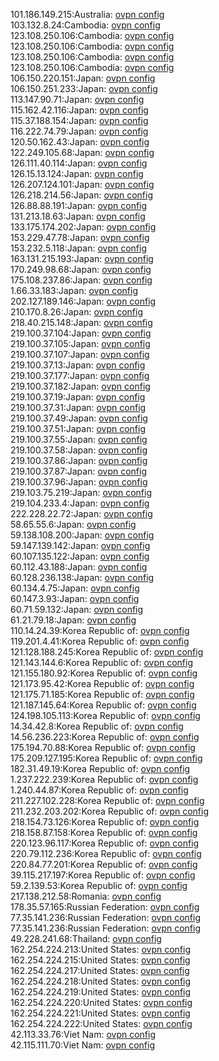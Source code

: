 101.186.149.215:Australia: [ovpn config](vpn/101_186_149_215.ovpn)  
103.132.8.24:Cambodia: [ovpn config](vpn/103_132_8_24.ovpn)  
123.108.250.106:Cambodia: [ovpn config](vpn/123_108_250_106.ovpn)  
123.108.250.106:Cambodia: [ovpn config](vpn/123_108_250_106.ovpn)  
123.108.250.106:Cambodia: [ovpn config](vpn/123_108_250_106.ovpn)  
123.108.250.106:Cambodia: [ovpn config](vpn/123_108_250_106.ovpn)  
106.150.220.151:Japan: [ovpn config](vpn/106_150_220_151.ovpn)  
106.150.251.233:Japan: [ovpn config](vpn/106_150_251_233.ovpn)  
113.147.90.71:Japan: [ovpn config](vpn/113_147_90_71.ovpn)  
115.162.42.116:Japan: [ovpn config](vpn/115_162_42_116.ovpn)  
115.37.188.154:Japan: [ovpn config](vpn/115_37_188_154.ovpn)  
116.222.74.79:Japan: [ovpn config](vpn/116_222_74_79.ovpn)  
120.50.162.43:Japan: [ovpn config](vpn/120_50_162_43.ovpn)  
122.249.105.68:Japan: [ovpn config](vpn/122_249_105_68.ovpn)  
126.111.40.114:Japan: [ovpn config](vpn/126_111_40_114.ovpn)  
126.15.13.124:Japan: [ovpn config](vpn/126_15_13_124.ovpn)  
126.207.124.101:Japan: [ovpn config](vpn/126_207_124_101.ovpn)  
126.218.214.56:Japan: [ovpn config](vpn/126_218_214_56.ovpn)  
126.88.88.191:Japan: [ovpn config](vpn/126_88_88_191.ovpn)  
131.213.18.63:Japan: [ovpn config](vpn/131_213_18_63.ovpn)  
133.175.174.202:Japan: [ovpn config](vpn/133_175_174_202.ovpn)  
153.229.47.78:Japan: [ovpn config](vpn/153_229_47_78.ovpn)  
153.232.5.118:Japan: [ovpn config](vpn/153_232_5_118.ovpn)  
163.131.215.193:Japan: [ovpn config](vpn/163_131_215_193.ovpn)  
170.249.98.68:Japan: [ovpn config](vpn/170_249_98_68.ovpn)  
175.108.237.86:Japan: [ovpn config](vpn/175_108_237_86.ovpn)  
1.66.33.183:Japan: [ovpn config](vpn/1_66_33_183.ovpn)  
202.127.189.146:Japan: [ovpn config](vpn/202_127_189_146.ovpn)  
210.170.8.26:Japan: [ovpn config](vpn/210_170_8_26.ovpn)  
218.40.215.148:Japan: [ovpn config](vpn/218_40_215_148.ovpn)  
219.100.37.104:Japan: [ovpn config](vpn/219_100_37_104.ovpn)  
219.100.37.105:Japan: [ovpn config](vpn/219_100_37_105.ovpn)  
219.100.37.107:Japan: [ovpn config](vpn/219_100_37_107.ovpn)  
219.100.37.13:Japan: [ovpn config](vpn/219_100_37_13.ovpn)  
219.100.37.177:Japan: [ovpn config](vpn/219_100_37_177.ovpn)  
219.100.37.182:Japan: [ovpn config](vpn/219_100_37_182.ovpn)  
219.100.37.19:Japan: [ovpn config](vpn/219_100_37_19.ovpn)  
219.100.37.31:Japan: [ovpn config](vpn/219_100_37_31.ovpn)  
219.100.37.49:Japan: [ovpn config](vpn/219_100_37_49.ovpn)  
219.100.37.51:Japan: [ovpn config](vpn/219_100_37_51.ovpn)  
219.100.37.55:Japan: [ovpn config](vpn/219_100_37_55.ovpn)  
219.100.37.58:Japan: [ovpn config](vpn/219_100_37_58.ovpn)  
219.100.37.86:Japan: [ovpn config](vpn/219_100_37_86.ovpn)  
219.100.37.87:Japan: [ovpn config](vpn/219_100_37_87.ovpn)  
219.100.37.96:Japan: [ovpn config](vpn/219_100_37_96.ovpn)  
219.103.75.219:Japan: [ovpn config](vpn/219_103_75_219.ovpn)  
219.104.233.4:Japan: [ovpn config](vpn/219_104_233_4.ovpn)  
222.228.22.72:Japan: [ovpn config](vpn/222_228_22_72.ovpn)  
58.65.55.6:Japan: [ovpn config](vpn/58_65_55_6.ovpn)  
59.138.108.200:Japan: [ovpn config](vpn/59_138_108_200.ovpn)  
59.147.139.142:Japan: [ovpn config](vpn/59_147_139_142.ovpn)  
60.107.135.122:Japan: [ovpn config](vpn/60_107_135_122.ovpn)  
60.112.43.188:Japan: [ovpn config](vpn/60_112_43_188.ovpn)  
60.128.236.138:Japan: [ovpn config](vpn/60_128_236_138.ovpn)  
60.134.4.75:Japan: [ovpn config](vpn/60_134_4_75.ovpn)  
60.147.3.93:Japan: [ovpn config](vpn/60_147_3_93.ovpn)  
60.71.59.132:Japan: [ovpn config](vpn/60_71_59_132.ovpn)  
61.21.79.18:Japan: [ovpn config](vpn/61_21_79_18.ovpn)  
110.14.24.39:Korea Republic of: [ovpn config](vpn/110_14_24_39.ovpn)  
119.201.4.41:Korea Republic of: [ovpn config](vpn/119_201_4_41.ovpn)  
121.128.188.245:Korea Republic of: [ovpn config](vpn/121_128_188_245.ovpn)  
121.143.144.6:Korea Republic of: [ovpn config](vpn/121_143_144_6.ovpn)  
121.155.180.92:Korea Republic of: [ovpn config](vpn/121_155_180_92.ovpn)  
121.173.95.42:Korea Republic of: [ovpn config](vpn/121_173_95_42.ovpn)  
121.175.71.185:Korea Republic of: [ovpn config](vpn/121_175_71_185.ovpn)  
121.187.145.64:Korea Republic of: [ovpn config](vpn/121_187_145_64.ovpn)  
124.198.105.113:Korea Republic of: [ovpn config](vpn/124_198_105_113.ovpn)  
14.34.42.8:Korea Republic of: [ovpn config](vpn/14_34_42_8.ovpn)  
14.56.236.223:Korea Republic of: [ovpn config](vpn/14_56_236_223.ovpn)  
175.194.70.88:Korea Republic of: [ovpn config](vpn/175_194_70_88.ovpn)  
175.209.127.195:Korea Republic of: [ovpn config](vpn/175_209_127_195.ovpn)  
182.31.49.19:Korea Republic of: [ovpn config](vpn/182_31_49_19.ovpn)  
1.237.222.239:Korea Republic of: [ovpn config](vpn/1_237_222_239.ovpn)  
1.240.44.87:Korea Republic of: [ovpn config](vpn/1_240_44_87.ovpn)  
211.227.102.228:Korea Republic of: [ovpn config](vpn/211_227_102_228.ovpn)  
211.232.203.202:Korea Republic of: [ovpn config](vpn/211_232_203_202.ovpn)  
218.154.73.126:Korea Republic of: [ovpn config](vpn/218_154_73_126.ovpn)  
218.158.87.158:Korea Republic of: [ovpn config](vpn/218_158_87_158.ovpn)  
220.123.96.117:Korea Republic of: [ovpn config](vpn/220_123_96_117.ovpn)  
220.79.112.236:Korea Republic of: [ovpn config](vpn/220_79_112_236.ovpn)  
220.84.77.201:Korea Republic of: [ovpn config](vpn/220_84_77_201.ovpn)  
39.115.217.197:Korea Republic of: [ovpn config](vpn/39_115_217_197.ovpn)  
59.2.139.53:Korea Republic of: [ovpn config](vpn/59_2_139_53.ovpn)  
217.138.212.58:Romania: [ovpn config](vpn/217_138_212_58.ovpn)  
178.35.57.165:Russian Federation: [ovpn config](vpn/178_35_57_165.ovpn)  
77.35.141.236:Russian Federation: [ovpn config](vpn/77_35_141_236.ovpn)  
77.35.141.236:Russian Federation: [ovpn config](vpn/77_35_141_236.ovpn)  
49.228.241.68:Thailand: [ovpn config](vpn/49_228_241_68.ovpn)  
162.254.224.213:United States: [ovpn config](vpn/162_254_224_213.ovpn)  
162.254.224.215:United States: [ovpn config](vpn/162_254_224_215.ovpn)  
162.254.224.217:United States: [ovpn config](vpn/162_254_224_217.ovpn)  
162.254.224.218:United States: [ovpn config](vpn/162_254_224_218.ovpn)  
162.254.224.219:United States: [ovpn config](vpn/162_254_224_219.ovpn)  
162.254.224.220:United States: [ovpn config](vpn/162_254_224_220.ovpn)  
162.254.224.221:United States: [ovpn config](vpn/162_254_224_221.ovpn)  
162.254.224.222:United States: [ovpn config](vpn/162_254_224_222.ovpn)  
42.113.33.76:Viet Nam: [ovpn config](vpn/42_113_33_76.ovpn)  
42.115.111.70:Viet Nam: [ovpn config](vpn/42_115_111_70.ovpn)  
